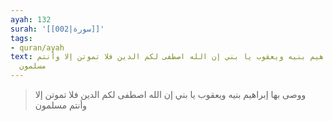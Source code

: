 ```yaml
---
ayah: 132
surah: '[[002|سورة]]'
tags:
- quran/ayah
text: ووصى بها إبراهيم بنيه ويعقوب يا بني إن الله اصطفى لكم الدين فلا تموتن إلا وأنتم
  مسلمون
---
```

> ووصى بها إبراهيم بنيه ويعقوب يا بني إن الله اصطفى لكم الدين فلا تموتن إلا وأنتم مسلمون
